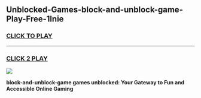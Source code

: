 
## Unblocked-Games-block-and-unblock-game-Play-Free-1lnie
<h3>
<a href="https://premium76.site?title=block-and-unblock-game&ref=15A">CLICK TO PLAY</a></h3>
<hr>

<h3>
<a href="https://premium76.site?title=block-and-unblock-game&ref=15A">CLICK 2 PLAY</a>
  
</h3>

<a href="https://premium76.site?title=block-and-unblock-game&ref=15A"><img src="https://clearcache.store/games.png"></a>


**block-and-unblock-game games unblocked: Your Gateway to Fun and Accessible Online Gaming**
